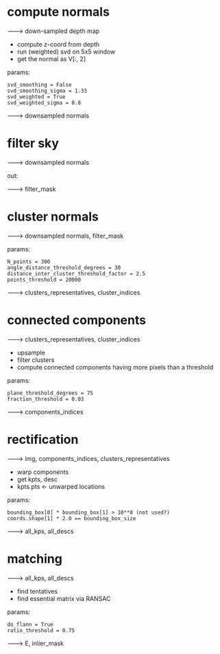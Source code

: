 

 # compute normals
 
---> down-sampled depth map
 * compute z-coord from depth   
 * run (weighted) svd on 5x5 window
 * get the normal as V[:, 2]

params:
  
    svd_smoothing = False
    svd_smoothing_sigma = 1.33
    svd_weighted = True
    svd_weighted_sigma = 0.8

---> downsampled normals

 # filter sky
 
---> downsampled normals

out: 

---> filter_mask

 # cluster normals
 
---> downsampled normals, filter_mask
 
params:

    N_points = 300
    angle_distance_threshold_degrees = 30
    distance_inter_cluster_threshold_factor = 2.5
    points_threshold = 20000

---> clusters_representatives, cluster_indices 

 # connected components

---> clusters_representatives, cluster_indices

 * upsample
 * filter clusters 
 * compute connected components having more pixels than a threshold 

params:

    plane_threshold_degrees = 75
    fraction_threshold = 0.03

---> components_indices

 # rectification

---> img, components_indices, clusters_representatives

 * warp components
 * get kpts, desc
 * kpts.pts <- unwarped locations

params:

    bounding_box[0] * bounding_box[1] > 10**8 (not used?)
    coords.shape[1] * 2.0 == bounding_box_size
 
---> all_kps, all_descs

# matching 

---> all_kps, all_descs

 * find tentatives
 * find essential matrix via RANSAC

params:

    do_flann = True
    ratio_threshold = 0.75

---> E, inlier_mask
